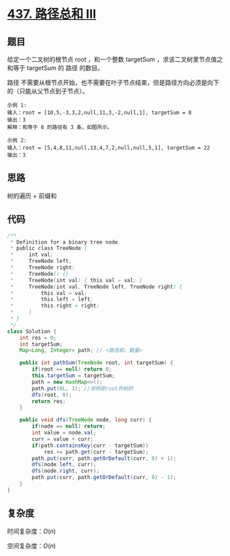 # [437. 路径总和 III](https://leetcode-cn.com/problems/path-sum-iii/)

## 题目

给定一个二叉树的根节点 root ，和一个整数 targetSum ，求该二叉树里节点值之和等于 targetSum 的 路径 的数目。

路径 不需要从根节点开始，也不需要在叶子节点结束，但是路径方向必须是向下的（只能从父节点到子节点）。



```
示例 1:
输入：root = [10,5,-3,3,2,null,11,3,-2,null,1], targetSum = 8
输出：3
解释：和等于 8 的路径有 3 条，如图所示。

示例 2:
输入：root = [5,4,8,11,null,13,4,7,2,null,null,5,1], targetSum = 22
输出：3
```

## 思路

树的遍历 + 前缀和


## 代码

```java
/**
 * Definition for a binary tree node.
 * public class TreeNode {
 *     int val;
 *     TreeNode left;
 *     TreeNode right;
 *     TreeNode() {}
 *     TreeNode(int val) { this.val = val; }
 *     TreeNode(int val, TreeNode left, TreeNode right) {
 *         this.val = val;
 *         this.left = left;
 *         this.right = right;
 *     }
 * }
 */
class Solution {
    int res = 0;
    int targetSum;
    Map<Long, Integer> path; // <路径和，数量>

    public int pathSum(TreeNode root, int targetSum) {
        if(root == null) return 0;
        this.targetSum = targetSum;
        path = new HashMap<>();
        path.put(0L, 1); //说明是root开始的
        dfs(root, 0);
        return res;
    }

    public void dfs(TreeNode node, long curr) {
        if(node == null) return;
        int value = node.val;
        curr = value + curr;
        if(path.containsKey(curr - targetSum))
            res += path.get(curr - targetSum);
        path.put(curr, path.getOrDefault(curr, 0) + 1);
        dfs(node.left, curr);
        dfs(node.right, curr);
        path.put(curr, path.getOrDefault(curr, 0) - 1);
    }
}

```



## 复杂度

时间复杂度：$O(n)$

空间复杂度：$O(n)$
